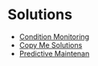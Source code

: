 # Solutions
* [Condition Monitoring](external-content/solutions/condition-monitoring.md)
* [Copy Me Solutions](external-content/solutions/copy-me-solutions.md)
* [Predictive Maintenan](external-content/solutions/predictive-maintenan.md)